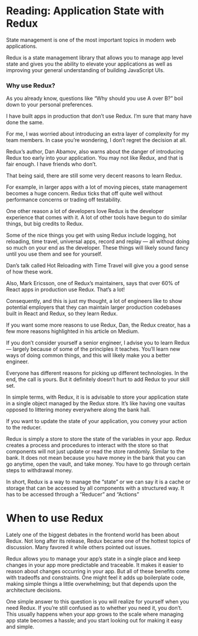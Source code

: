 # Reading: Application State with Redux

State management is one of the most important topics in modern web applications.

Redux is a state management library that allows you to manage app level state and gives you the ability to elevate your applications as well as improving your general understanding of building JavaScript UIs.

### Why use Redux?

As you already know, questions like “Why should you use A over B?” boil down to your personal preferences.

I have built apps in production that don’t use Redux. I’m sure that many have done the same.

For me, I was worried about introducing an extra layer of complexity for my team members. In case you’re wondering, I don’t regret the decision at all.

Redux’s author, Dan Abamov, also warns about the danger of introducing Redux too early into your application. You may not like Redux, and that is fair enough. I have friends who don’t.

That being said, there are still some very decent reasons to learn Redux.

For example, in larger apps with a lot of moving pieces, state management becomes a huge concern. Redux ticks that off quite well without performance concerns or trading off testability.

One other reason a lot of developers love Redux is the developer experience that comes with it. A lot of other tools have begun to do similar things, but big credits to Redux.

Some of the nice things you get with using Redux include logging, hot reloading, time travel, universal apps, record and replay — all without doing so much on your end as the developer. These things will likely sound fancy until you use them and see for yourself.

Dan’s talk called Hot Reloading with Time Travel will give you a good sense of how these work.

Also, Mark Ericsson, one of Redux’s maintainers, says that over 60% of React apps in production use Redux. That’s a lot!

Consequently, and this is just my thought, a lot of engineers like to show potential employers that they can maintain larger production codebases built in React and Redux, so they learn Redux.

If you want some more reasons to use Redux, Dan, the Redux creator, has a few more reasons highlighted in his article on Medium.

If you don’t consider yourself a senior engineer, I advise you to learn Redux — largely because of some of the principles it teaches. You’ll learn new ways of doing common things, and this will likely make you a better engineer.

Everyone has different reasons for picking up different technologies. In the end, the call is yours. But it definitely doesn’t hurt to add Redux to your skill set.

In simple terms, with Redux, it is is advisable to store your application state in a single object managed by the Redux store. It’s like having one vaultas opposed to littering money everywhere along the bank hall.

If you want to update the state of your application, you convey your action to the reducer.

Redux is simply a store to store the state of the variables in your app. Redux creates a process and procedures to interact with the store so that components will not just update or read the store randomly. Similar to the bank. It does not mean because you have money in the bank that you can go anytime, open the vault, and take money. You have to go through certain steps to withdrawal money.

In short, Redux is a way to manage the “state” or we can say it is a cache or storage that can be accessed by all components with a structured way. It has to be accessed through a “Reducer” and “Actions”


# When to use Redux

Lately one of the biggest debates in the frontend world has been about Redux. Not long after its release, Redux became one of the hottest topics of discussion. Many favored it while others pointed out issues.

Redux allows you to manage your app’s state in a single place and keep changes in your app more predictable and traceable. It makes it easier to reason about changes occurring in your app. But all of these benefits come with tradeoffs and constraints. One might feel it adds up boilerplate code, making simple things a little overwhelming; but that depends upon the architecture decisions.

One simple answer to this question is you will realize for yourself when you need Redux. If you’re still confused as to whether you need it, you don’t. This usually happens when your app grows to the scale where managing app state becomes a hassle; and you start looking out for making it easy and simple.
